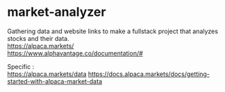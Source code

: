 # market-analyzer

Gathering data and website links to make a fullstack project that analyzes stocks and their data. <br>
https://alpaca.markets/ <br>
https://www.alphavantage.co/documentation/#

Specific : <br>
https://alpaca.markets/data
https://docs.alpaca.markets/docs/getting-started-with-alpaca-market-data

